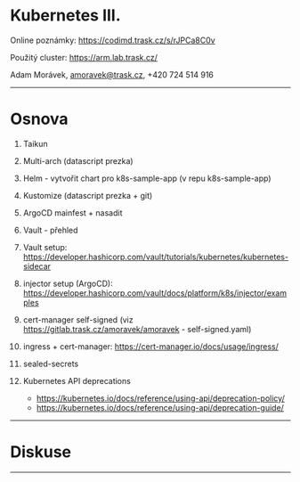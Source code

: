 # Kubernetes III.

Online poznámky: <https://codimd.trask.cz/s/rJPCa8C0v>

Použitý cluster: <https://arm.lab.trask.cz/>

Adam Morávek, amoravek@trask.cz, +420 724 514 916

---
# Osnova

1) Taikun
   
2) Multi-arch (datascript prezka)
   
3) Helm - vytvořit chart pro k8s-sample-app (v repu k8s-sample-app)
   
4) Kustomize (datascript prezka + git) 

5) ArgoCD mainfest + nasadit

6) Vault - přehled
   
7) Vault setup: <https://developer.hashicorp.com/vault/tutorials/kubernetes/kubernetes-sidecar>
   
8) injector setup (ArgoCD): <https://developer.hashicorp.com/vault/docs/platform/k8s/injector/examples>
   
9)  cert-manager self-signed (viz <https://gitlab.trask.cz/amoravek/amoravek> - self-signed.yaml)
    
10) ingress + cert-manager: <https://cert-manager.io/docs/usage/ingress/>
    
11) sealed-secrets
    
12) Kubernetes API deprecations
    - <https://kubernetes.io/docs/reference/using-api/deprecation-policy/>
    - <https://kubernetes.io/docs/reference/using-api/deprecation-guide/>    

---
# Diskuse

---